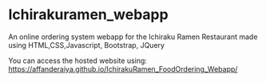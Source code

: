 # Ichirakuramen_webapp
 An online ordering system webapp for the Ichiraku Ramen Restaurant made using HTML,CSS,Javascript, Bootstrap, JQuery

You can access the hosted website using:
https://affanderaiya.github.io/IchirakuRamen_FoodOrdering_Webapp/
